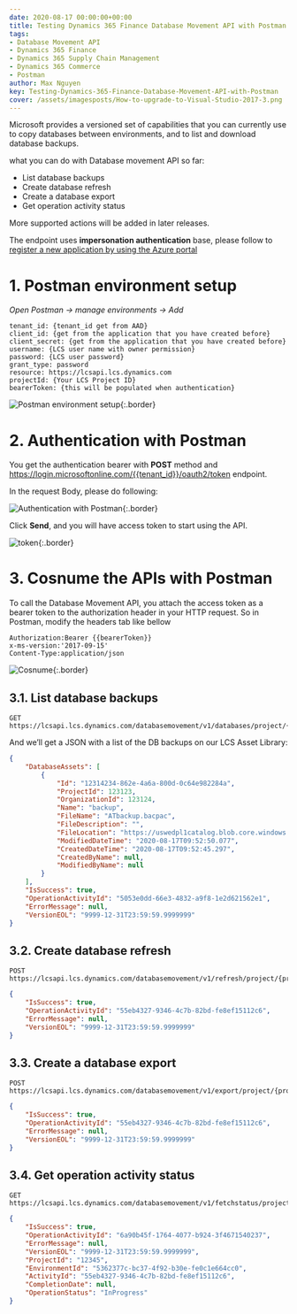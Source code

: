 ```yaml
---
date: 2020-08-17 00:00:00+00:00
title: Testing Dynamics 365 Finance Database Movement API with Postman
tags:
- Database Movement API
- Dynamics 365 Finance
- Dynamics 365 Supply Chain Management
- Dynamics 365 Commerce
- Postman
author: Max Nguyen
key: Testing-Dynamics-365-Finance-Database-Movement-API-with-Postman
cover: /assets/imagesposts/How-to-upgrade-to-Visual-Studio-2017-3.png
---
```


Microsoft provides a versioned set of capabilities that you can currently use to copy databases between environments, and to list and download database backups.

what you can do with Database movement API so far:

- List database backups
- Create database refresh
- Create a database export
- Get operation activity status

More supported actions will be added in later releases.

The endpoint uses **impersonation authentication** base, please follow to [register a new application by using the Azure portal](https://docs.microsoft.com/en-us/dynamics365/fin-ops-core/dev-itpro/database/api/dbmovement-api-authentication#register-a-new-application-by-using-the-azure-portal)


# 1. Postman environment setup

*Open Postman -> manage environments -> Add*

```text
tenant_id: {tenant_id get from AAD}
client_id: {get from the application that you have created before}
client_secret: {get from the application that you have created before}
username: {LCS user name with owner permission}
password: {LCS user password}
grant_type: password
resource: https://lcsapi.lcs.dynamics.com
projectId: {Your LCS Project ID}
bearerToken: {this will be populated when authentication}
```

![Postman environment setup]({{site.url}}/assets/imagesposts/Testing-Dynamics-365-Finance-Database-Movement-API-with-Postman_1.png){:.border}

# 2. Authentication with Postman

You get the authentication bearer with **POST** method and https://login.microsoftonline.com/{{tenant_id}}/oauth2/token endpoint.

In the request Body, please do following:

![Authentication with Postman]({{site.url}}/assets/imagesposts/Testing-Dynamics-365-Finance-Database-Movement-API-with-Postman_2.png){:.border}

Click **Send**, and you will have access token to start using the API.

![token]({{site.url}}/assets/imagesposts/Testing-Dynamics-365-Finance-Database-Movement-API-with-Postman_3.png){:.border}

# 3. Cosnume the APIs with Postman

To call the Database Movement API, you attach the access token as a bearer token to the authorization header in your HTTP request. So in Postman, modify the headers tab like bellow

```
Authorization:Bearer {{bearerToken}}
x-ms-version:'2017-09-15'
Content-Type:application/json
```

![Cosnume]({{site.url}}/assets/imagesposts/Testing-Dynamics-365-Finance-Database-Movement-API-with-Postman_4.png){:.border}

## 3.1. List database backups

```
GET https://lcsapi.lcs.dynamics.com/databasemovement/v1/databases/project/{{projectId}}
```

And we’ll get a JSON with a list of the DB backups on our LCS Asset Library:

```json
{
    "DatabaseAssets": [
        {
            "Id": "12314234-862e-4a6a-800d-0c64e982284a",
            "ProjectId": 123123,
            "OrganizationId": 123124,
            "Name": "backup",
            "FileName": "ATbackup.bacpac",
            "FileDescription": "",
            "FileLocation": "https://uswedpl1catalog.blob.core.windows.net/product-ax7productname/******",
            "ModifiedDateTime": "2020-08-17T09:52:50.077",
            "CreatedDateTime": "2020-08-17T09:52:45.297",
            "CreatedByName": null,
            "ModifiedByName": null
        }
    ],
    "IsSuccess": true,
    "OperationActivityId": "5053e0dd-66e3-4832-a9f8-1e2d621562e1",
    "ErrorMessage": null,
    "VersionEOL": "9999-12-31T23:59:59.9999999"
}
```

## 3.2. Create database refresh

```
POST https://lcsapi.lcs.dynamics.com/databasemovement/v1/refresh/project/{projectId}/source/{sourceEnvironmentId}/target/{targetEnvironmentId}
```

```json
{
    "IsSuccess": true,
    "OperationActivityId": "55eb4327-9346-4c7b-82bd-fe8ef15112c6",
    "ErrorMessage": null,
    "VersionEOL": "9999-12-31T23:59:59.9999999"
}
```

## 3.3. Create a database export

```
POST https://lcsapi.lcs.dynamics.com/databasemovement/v1/export/project/{projectId}/environment/{environmentId}/backupName/{backupName}
```

```json
{
    "IsSuccess": true,
    "OperationActivityId": "55eb4327-9346-4c7b-82bd-fe8ef15112c6",
    "ErrorMessage": null,
    "VersionEOL": "9999-12-31T23:59:59.9999999"
}
```

## 3.4. Get operation activity status

```
GET https://lcsapi.lcs.dynamics.com/databasemovement/v1/fetchstatus/project/{projectId}/environment/{environmentId}/operationactivity/{operationactivityId}
```

```json
{
    "IsSuccess": true,
    "OperationActivityId": "6a90b45f-1764-4077-b924-3f4671540237",
    "ErrorMessage": null,
    "VersionEOL": "9999-12-31T23:59:59.9999999",
    "ProjectId": "12345",
    "EnvironmentId": "5362377c-bc37-4f92-b30e-fe0c1e664cc0",
    "ActivityId": "55eb4327-9346-4c7b-82bd-fe8ef15112c6",
    "CompletionDate": null,
    "OperationStatus": "InProgress"
}
```


